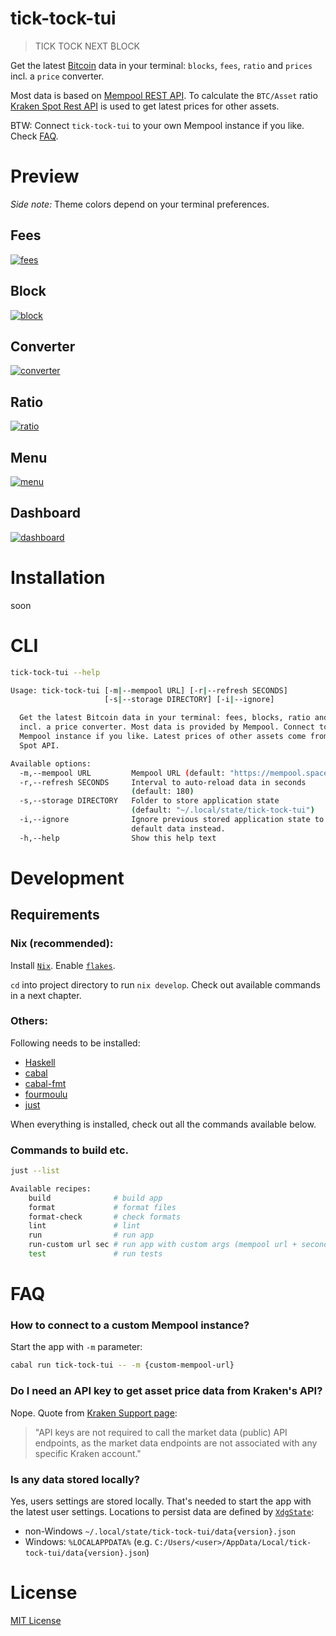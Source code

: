 # tick-tock-tui

> TICK TOCK NEXT ₿LOCK

Get the latest [Bitcoin](https://bitcoin.org) data in your terminal: `blocks`, `fees`, `ratio` and `prices` incl. a `price` converter.

Most data is based on [Mempool REST API](https://mempool.space/docs/api/rest). To calculate the `BTC/Asset` ratio [Kraken Spot Rest API](https://docs.kraken.com/api/docs/rest-api/get-ticker-information) is used to get latest prices for other assets.

BTW: Connect `tick-tock-tui` to your own Mempool instance if you like. Check [FAQ](./#faq).

# Preview

_Side note:_ Theme colors depend on your terminal preferences.

## Fees

<a href="demo/fees.gif">
  <img alt="fees" src="demo/fees.gif" />
</a>

## Block

<a href="demo/block.gif">
  <img alt="block" src="demo/block.gif" />
</a>

## Converter

<a href="demo/converter.gif">
  <img alt="converter" src="demo/converter.gif" />
</a>

## Ratio

<a href="demo/ratio.gif">
  <img alt="ratio" src="demo/ratio.gif" />
</a>

## Menu

<a href="demo/menu.gif">
  <img alt="menu" src="demo/menu.gif" />
</a>

## Dashboard

<a href="demo/dashboard.gif">
  <img alt="dashboard" src="demo/dashboard.gif" />
</a>

# Installation

soon


# CLI

```sh
tick-tock-tui --help

Usage: tick-tock-tui [-m|--mempool URL] [-r|--refresh SECONDS]
                     [-s|--storage DIRECTORY] [-i|--ignore]

  Get the latest Bitcoin data in your terminal: fees, blocks, ratio and prices
  incl. a price converter. Most data is provided by Mempool. Connect to your own
  Mempool instance if you like. Latest prices of other assets come from Krakens
  Spot API.

Available options:
  -m,--mempool URL         Mempool URL (default: "https://mempool.space")
  -r,--refresh SECONDS     Interval to auto-reload data in seconds
                           (default: 180)
  -s,--storage DIRECTORY   Folder to store application state
                           (default: "~/.local/state/tick-tock-tui")
  -i,--ignore              Ignore previous stored application state to use
                           default data instead.
  -h,--help                Show this help text
```

# Development

## Requirements

### Nix (recommended):

Install [`Nix`](https://zero-to-nix.com/start/install). Enable [`flakes`](https://zero-to-nix.com/concepts/flakes).

`cd` into project directory to run `nix develop`. Check out available commands in a next chapter.

### Others:

Following needs to be installed:

- [Haskell](https://www.haskell.org)
- [cabal](https://cabal.readthedocs.io)
- [cabal-fmt](https://github.com/phadej/cabal-fmt)
- [fourmoulu](https://github.com/fourmolu/fourmolu)
- [just](https://just.systems)

When everything is installed, check out all the commands available below.

### Commands to build etc.

```sh
just --list

Available recipes:
    build              # build app
    format             # format files
    format-check       # check formats
    lint               # lint
    run                # run app
    run-custom url sec # run app with custom args (mempool url + seconds to refresh data)
    test               # run tests
```

# FAQ

### How to connect to a custom Mempool instance?

Start the app with `-m` parameter:
```sh
cabal run tick-tock-tui -- -m {custom-mempool-url}
```

### Do I need an API key to get asset price data from Kraken's API?

Nope. Quote from [Kraken Support page](https://support.kraken.com/hc/en-us/articles/360000919966-How-to-create-an-API-key):

> "API keys are not required to call the market data (public) API endpoints, as the market data endpoints are not associated with any specific Kraken account."

### Is any data stored locally?

Yes, users settings are stored locally. That's needed to start the app with the latest user settings. Locations to persist data are defined by [`XdgState`](https://hackage.haskell.org/package/directory/docs/System-Directory.html#v:XdgState):
- non-Windows `~/.local/state/tick-tock-tui/data{version}.json`
- Windows: `%LOCALAPPDATA%` (e.g. `C:/Users/<user>/AppData/Local/tick-tock-tui/data{version}.json`)

# License

[MIT License](./LICENSE)
